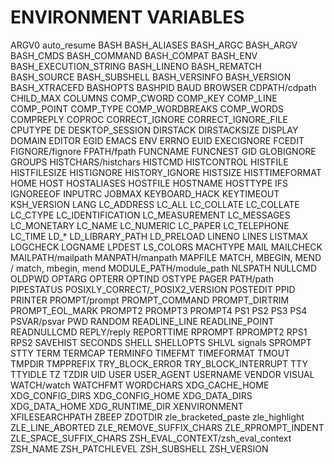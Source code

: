 # ENVIRONMENT VARIABLES

ARGV0
auto_resume
BASH
BASH_ALIASES
BASH_ARGC
BASH_ARGV
BASH_CMDS
BASH_COMMAND
BASH_COMPAT
BASH_ENV
BASH_EXECUTION_STRING
BASH_LINENO
BASH_REMATCH
BASH_SOURCE
BASH_SUBSHELL
BASH_VERSINFO
BASH_VERSION
BASH_XTRACEFD
BASHOPTS
BASHPID
BAUD
BROWSER
CDPATH/cdpath
CHILD_MAX
COLUMNS
COMP_CWORD
COMP_KEY
COMP_LINE
COMP_POINT
COMP_TYPE
COMP_WORDBREAKS
COMP_WORDS
COMPREPLY
COPROC
CORRECT_IGNORE
CORRECT_IGNORE_FILE
CPUTYPE
DE
DESKTOP_SESSION
DIRSTACK
DIRSTACKSIZE
DISPLAY
DOMAIN
EDITOR
EGID
EMACS
ENV
ERRNO
EUID
EXECIGNORE
FCEDIT
FIGNORE/fignore
FPATH/fpath
FUNCNAME
FUNCNEST
GID
GLOBIGNORE
GROUPS
HISTCHARS/histchars
HISTCMD
HISTCONTROL
HISTFILE
HISTFILESIZE
HISTIGNORE
HISTORY_IGNORE
HISTSIZE
HISTTIMEFORMAT
HOME
HOST
HOSTALIASES
HOSTFILE
HOSTNAME
HOSTTYPE
IFS
IGNOREEOF
INPUTRC
JOBMAX
KEYBOARD_HACK
KEYTIMEOUT
KSH_VERSION
LANG
LC_ADDRESS 
LC_ALL
LC_COLLATE
LC_COLLATE 
LC_CTYPE
LC_IDENTIFICATION 
LC_MEASUREMENT 
LC_MESSAGES
LC_MONETARY
LC_NAME 
LC_NUMERIC
LC_PAPER 
LC_TELEPHONE 
LC_TIME
LD_*
LD_LIBRARY_PATH
LD_PRELOAD
LINENO
LINES
LISTMAX
LOGCHECK
LOGNAME
LPDEST
LS_COLORS
MACHTYPE
MAIL
MAILCHECK
MAILPATH/mailpath
MANPATH/manpath
MAPFILE
MATCH, MBEGIN, MEND / match, mbegin, mend
MODULE_PATH/module_path
NLSPATH
NULLCMD
OLDPWD
OPTARG
OPTERR
OPTIND
OSTYPE
PAGER
PATH/path
PIPESTATUS
POSIXLY_CORRECT/_POSIX2_VERSION
POSTEDIT
PPID
PRINTER
PROMPT/prompt
PROMPT_COMMAND
PROMPT_DIRTRIM
PROMPT_EOL_MARK
PROMPT2
PROMPT3
PROMPT4
PS1
PS2
PS3
PS4
PSVAR/psvar
PWD
RANDOM
READLINE_LINE
READLINE_POINT
READNULLCMD
REPLY/reply
REPORTTIME
RPROMPT
RPROMPT2
RPS1
RPS2
SAVEHIST
SECONDS
SHELL
SHELLOPTS
SHLVL
signals
SPROMPT
STTY
TERM
TERMCAP
TERMINFO
TIMEFMT
TIMEFORMAT
TMOUT
TMPDIR
TMPPREFIX
TRY_BLOCK_ERROR
TRY_BLOCK_INTERRUPT
TTY
TTYIDLE
TZ
TZDIR
UID
USER
USER_AGENT
USERNAME
VENDOR
VISUAL
WATCH/watch
WATCHFMT
WORDCHARS
XDG_CACHE_HOME
XDG_CONFIG_DIRS
XDG_CONFIG_HOME
XDG_DATA_DIRS
XDG_DATA_HOME
XDG_RUNTIME_DIR
XENVIRONMENT
XFILESEARCHPATH
ZBEEP
ZDOTDIR
zle_bracketed_paste
zle_highlight
ZLE_LINE_ABORTED
ZLE_REMOVE_SUFFIX_CHARS
ZLE_RPROMPT_INDENT
ZLE_SPACE_SUFFIX_CHARS
ZSH_EVAL_CONTEXT/zsh_eval_context
ZSH_NAME
ZSH_PATCHLEVEL
ZSH_SUBSHELL
ZSH_VERSION

